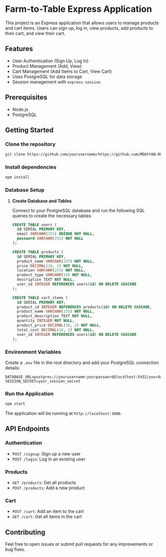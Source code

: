 # Farm-to-Table Express Application

This project is an Express application that allows users to manage products and cart items. Users can sign up, log in, view products, add products to their cart, and view their cart.

## Features

- User Authentication (Sign Up, Log In)
- Product Management (Add, View)
- Cart Management (Add Items to Cart, View Cart)
- Uses PostgreSQL for data storage
- Session management with `express-session`

## Prerequisites

- Node.js
- PostgreSQL

## Getting Started

### Clone the repository

```bash
git clone https://github.com/yourusername/https://github.com/MDAYYAN-007/FARM_FRESH.git
```

### Install dependencies

```bash
npm install
```

### Database Setup

1. **Create Database and Tables**

   Connect to your PostgreSQL database and run the following SQL queries to create the necessary tables:

   ```sql
   CREATE TABLE users (
     id SERIAL PRIMARY KEY,
     email VARCHAR(255) UNIQUE NOT NULL,
     password VARCHAR(255) NOT NULL
   );

   CREATE TABLE products (
     id SERIAL PRIMARY KEY,
     product_name VARCHAR(255) NOT NULL,
     price DECIMAL(10, 2) NOT NULL,
     location VARCHAR(255) NOT NULL,
     product_type VARCHAR(50) NOT NULL,
     description TEXT NOT NULL,
     user_id INTEGER REFERENCES users(id) ON DELETE CASCADE
   );

   CREATE TABLE cart_items (
     id SERIAL PRIMARY KEY,
     product_id INTEGER REFERENCES products(id) ON DELETE CASCADE,
     product_name VARCHAR(255) NOT NULL,
     product_description TEXT NOT NULL,
     quantity INTEGER NOT NULL,
     product_price DECIMAL(10, 2) NOT NULL,
     total_cost DECIMAL(10, 2) NOT NULL,
     user_id INTEGER REFERENCES users(id) ON DELETE CASCADE
   );
   ```

### Environment Variables

Create a `.env` file in the root directory and add your PostgreSQL connection details:

```
DATABASE_URL=postgres://yourusername:yourpassword@localhost:5432/yourdatabase
SESSION_SECRET=your_session_secret
```

### Run the Application

```bash
npm start
```

The application will be running at `http://localhost:3000`.

## API Endpoints

### Authentication

- `POST /signup`: Sign up a new user
- `POST /login`: Log in an existing user

### Products

- `GET /products`: Get all products
- `POST /products`: Add a new product

### Cart

- `POST /cart`: Add an item to the cart
- `GET /cart`: Get all items in the cart

## Contributing

Feel free to open issues or submit pull requests for any improvements or bug fixes.

